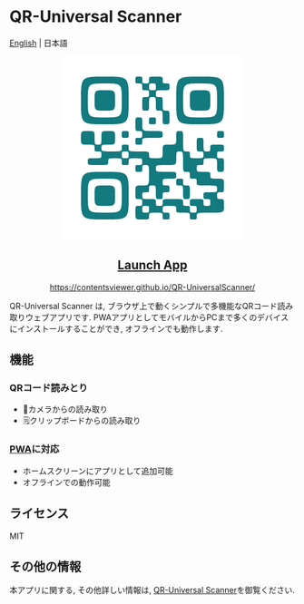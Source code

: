 # QR-Universal Scanner

[English](./README_jp.md) | 日本語

<p align="center">
    <a href="https://contentsviewer.github.io/QR-UniversalScanner/">
      <img src="./logo.png"/>
    </a>
</p>
<h2 align="center">
    <a href="https://contentsviewer.github.io/QR-UniversalScanner/">Launch App</a>
</h2>
<p align="center">
    <a href="https://contentsviewer.github.io/QR-UniversalScanner/">
      https://contentsviewer.github.io/QR-UniversalScanner/
    </a>
</p>

QR-Universal Scanner は, ブラウザ上で動くシンプルで多機能なQRコード読み取りウェブアプリです. PWAアプリとしてモバイルからPCまで多くのデバイスにインストールすることができ, オフラインでも動作します. 


## 機能
### QRコード読みとり
* 🎥カメラからの読み取り
* 🗒クリップボードからの読み取り
### [PWA](https://developer.mozilla.org/en-US/docs/Web/Progressive_web_apps)に対応
* ホームスクリーンにアプリとして追加可能
* オフラインでの動作可能

## ライセンス
MIT

## その他の情報
本アプリに関する, その他詳しい情報は, [QR-Universal Scanner](https://contentsviewer.work/Master/WebTool/QR-UniversalScanner/app)を御覧ください.